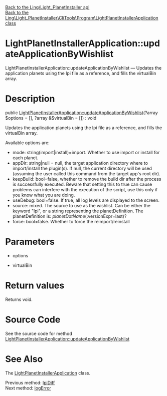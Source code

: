 [Back to the Ling/Light_PlanetInstaller api](https://github.com/lingtalfi/Light_PlanetInstaller/blob/master/doc/api/Ling/Light_PlanetInstaller.md)<br>
[Back to the Ling\Light_PlanetInstaller\CliTools\Program\LightPlanetInstallerApplication class](https://github.com/lingtalfi/Light_PlanetInstaller/blob/master/doc/api/Ling/Light_PlanetInstaller/CliTools/Program/LightPlanetInstallerApplication.md)


LightPlanetInstallerApplication::updateApplicationByWishlist
================



LightPlanetInstallerApplication::updateApplicationByWishlist — Updates the application planets using the lpi file as a reference, and fills the virtualBin array.




Description
================


public [LightPlanetInstallerApplication::updateApplicationByWishlist](https://github.com/lingtalfi/Light_PlanetInstaller/blob/master/doc/api/Ling/Light_PlanetInstaller/CliTools/Program/LightPlanetInstallerApplication/updateApplicationByWishlist.md)(?array $options = [], ?array &$virtualBin = []) : void




Updates the application planets using the lpi file as a reference, and fills the virtualBin array.

Available options are:
- mode: string(import|install)=import. Whether to use import or install for each planet.
- appDir: string|null = null, the target application directory where to import/install the plugin(s).
     If null, the current directory will be used (assuming the user called this command from the target app's root dir).
- keepBuild: bool=false, whether to remove the build dir after the process is successfully executed.
     Beware that setting this to true can cause problems can interfere with the execution of the script, use
     this only if you know what you are doing.
- useDebug: bool=false. If true, all log levels are displayed to the screen.
- source: mixed. The source to use as the wishlist. Can be either the keyword "lpi", or a string representing the planetDefinition.
     The planetDefinition is: $planetDotName(:$versionExpr=last)?
- force: bool=false. Whether to force the reimport/reinstall




Parameters
================


- options

    

- virtualBin

    


Return values
================

Returns void.








Source Code
===========
See the source code for method [LightPlanetInstallerApplication::updateApplicationByWishlist](https://github.com/lingtalfi/Light_PlanetInstaller/blob/master/CliTools/Program/LightPlanetInstallerApplication.php#L484-L543)


See Also
================

The [LightPlanetInstallerApplication](https://github.com/lingtalfi/Light_PlanetInstaller/blob/master/doc/api/Ling/Light_PlanetInstaller/CliTools/Program/LightPlanetInstallerApplication.md) class.

Previous method: [lpiDiff](https://github.com/lingtalfi/Light_PlanetInstaller/blob/master/doc/api/Ling/Light_PlanetInstaller/CliTools/Program/LightPlanetInstallerApplication/lpiDiff.md)<br>Next method: [logError](https://github.com/lingtalfi/Light_PlanetInstaller/blob/master/doc/api/Ling/Light_PlanetInstaller/CliTools/Program/LightPlanetInstallerApplication/logError.md)<br>

